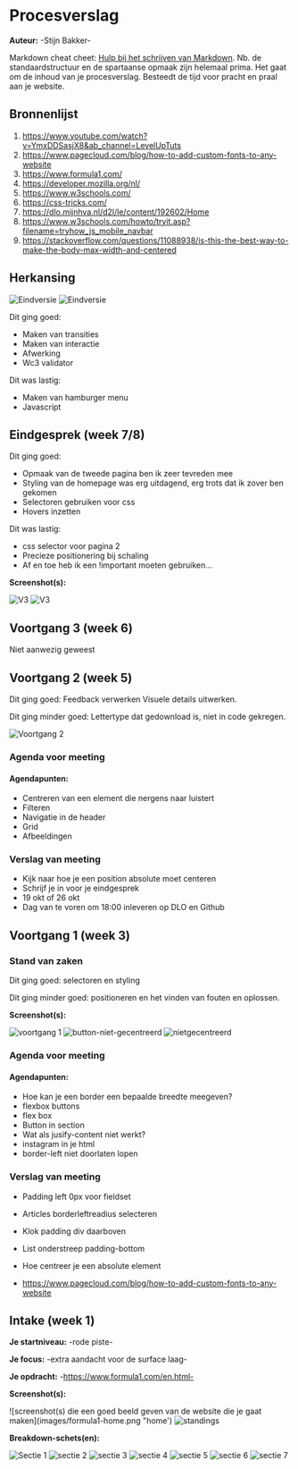 # Procesverslag
**Auteur:** -Stijn Bakker-

Markdown cheat cheet: [Hulp bij het schrijven van Markdown](https://github.com/adam-p/markdown-here/wiki/Markdown-Cheatsheet). Nb. de standaardstructuur en de spartaanse opmaak zijn helemaal prima. Het gaat om de inhoud van je procesverslag. Besteedt de tijd voor pracht en praal aan je website.



## Bronnenlijst
1. https://www.youtube.com/watch?v=YmxDDSasjX8&ab_channel=LevelUpTuts
2. https://www.pagecloud.com/blog/how-to-add-custom-fonts-to-any-website
3. https://www.formula1.com/
4. https://developer.mozilla.org/nl/
5. https://www.w3schools.com/
6. https://css-tricks.com/
7. https://dlo.mijnhva.nl/d2l/le/content/192602/Home
8. https://www.w3schools.com/howto/tryit.asp?filename=tryhow_js_mobile_navbar
9. https://stackoverflow.com/questions/11088938/is-this-the-best-way-to-make-the-body-max-width-and-centered

## Herkansing

![Eindversie](images/eindversie-home.gif "eindversie-home")
![Eindversie](images/eindversie-pagina-2.gif "eindversie-pagina-2")

Dit ging goed:
* Maken van transities
* Maken van interactie
* Afwerking
* Wc3 validator

Dit was lastig:
* Maken van hamburger menu
* Javascript


## Eindgesprek (week 7/8)

Dit ging goed:
* Opmaak van de tweede pagina ben ik zeer tevreden mee
* Styling van de homepage was erg uitdagend, erg trots dat ik zover ben gekomen
* Selectoren gebruiken voor css
* Hovers inzetten 

Dit was lastig:
* css selector voor pagina 2
* Precieze positionering bij schaling 
* Af en toe heb ik een !important moeten gebruiken...

**Screenshot(s):**

![V3](images/eindversie-home.gif "eindversie-home")
![V3](images/eindversie-pagina-2.gif "eindversie-pagina-2")
## Voortgang 3 (week 6)

Niet aanwezig geweest


## Voortgang 2 (week 5)

Dit ging goed: Feedback verwerken Visuele details uitwerken. 

Dit ging minder goed: Lettertype dat gedownload is, niet in code gekregen.

![Voortgang 2](images/voortgang2.jpg "voortgang2")

### Agenda voor meeting

#### Agendapunten:

* Centreren van een element die nergens naar luistert
* Filteren
* Navigatie in de header
* Grid
* Afbeeldingen

### Verslag van meeting

* Kijk naar hoe je een position absolute moet centeren
* Schrijf je in voor je eindgesprek
* 19 okt of 26 okt
* Dag van te voren om 18:00 inleveren op DLO en Github

## Voortgang 1 (week 3)

### Stand van zaken

Dit ging goed: selectoren en styling

Dit ging minder goed: positioneren en het vinden van fouten en oplossen.

**Screenshot(s):**

![voortgang 1](images/voortgang1.jpg "voortgangs moment 1")
![button-niet-gecentreerd](images/button-niet-gecentreerd.png "button-niet-gecentreerd")
![nietgecentreerd](images/nietgecentreerd.png "nietgecentreerd")

### Agenda voor meeting

#### Agendapunten:

* Hoe kan je een border een bepaalde breedte meegeven?
* flexbox buttons 
* flex box
* Button in section
* Wat als jusify-content niet werkt?
* instagram in je html
* border-left niet doorlaten lopen

### Verslag van meeting

* Padding left 0px voor fieldset
* Articles borderleftreadius selecteren
* Klok padding div daarboven
* List onderstreep padding-bottom
* Hoe centreer je een absolute element

* https://www.pagecloud.com/blog/how-to-add-custom-fonts-to-any-website



## Intake (week 1)

**Je startniveau:** -rode piste-

**Je focus:** -extra aandacht voor de surface laag-

**Je opdracht:** -https://www.formula1.com/en.html-

**Screenshot(s):**

![screenshot(s) die een goed beeld geven van de website die je gaat maken](images/formula1-home.png "home') ![](images/Formula1-standings.png "standings")

**Breakdown-schets(en):**

![Sectie 1](images/Formula1Secties-1.jpg "sectie 1")
![](images/Formula1-Secties-2.jpg "sectie 2")
![](images/Formula1-Secties-3.jpg "sectie 3")
![](images/Formula1-Secties-4.jpg "sectie 4")
![](images/Formula1-Secties-5.jpg "sectie 5")
![](images/Formula1-Secties-6.jpg "sectie 6")
![](images/Formula1-Secties-7.jpg "sectie 7")

